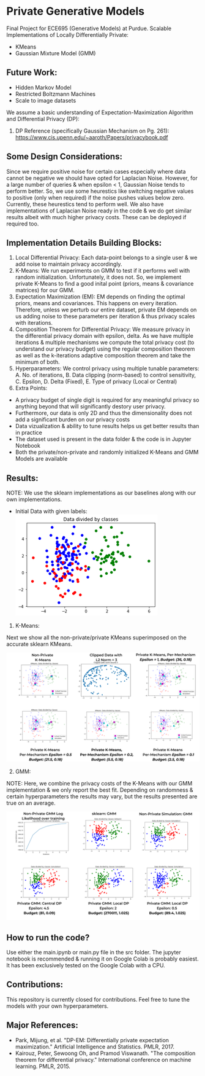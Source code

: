 # Private Generative Models
Final Project for ECE695 (Generative Models) at Purdue. Scalable Implementations of Locally Differentially Private:
- KMeans
- Gaussian Mixture Model (GMM)

## Future Work:
- Hidden Markov Model
- Restricted Boltzmann Machines
- Scale to image datasets

We assume a basic understanding of Expectation-Maximization Algorithm and Differential Privacy (DP):
1. DP Reference (specifically Gaussian Mechanism on Pg. 261): https://www.cis.upenn.edu/~aaroth/Papers/privacybook.pdf

## Some Design Considerations:
Since we require positive noise for certain cases especially where data cannot be negative we should have opted for Laplacian Noise. However, for a large number of queries & when epsilon < 1, Gaussian Noise tends to perform better. So, we use some heurestics like switching negative values to positive (only when required) if the noise pushes values below zero. Currently, these heurestics tend to perform well. We also have implementations of Laplacian Noise ready in the code & we do get similar results albeit with much higher privacy costs. These can be deployed if required too.

## Implementation Details Building Blocks:
1. Local Differential Privacy: Each data-point belongs to a single user & we add noise to maintain privacy accordingly.
2. K-Means: We run experiments on GMM to test if it performs well with random initialization. Unfortunately, it does not. So, we implement private K-Means to find a good inital point (priors, means & covariance matrices) for our GMM.
3. Expectation Maximization (EM): EM depends on finding the optimal priors, means and covariances. This happens on every iteration. Therefore, unless we perturb our entire dataset, private EM depends on us adding noise to these parameters per iteration & thus privacy scales with iterations.
4. Composition Theorem for Differential Privacy: We measure privacy in the differential privacy domain with epsilon, delta. As we have multiple iterations & multiple mechanisms we compute the total privacy cost (to understand our privacy budget) using the regular composition theorem as well as the k-iterations adaptive composition theorem and take the minimum of both.
5. Hyperparameters: We control privacy using multiple tunable parameters: A. No. of iterations, B. Data clipping (norm-based) to control sensitivity, C. Epsilon, D. Delta (Fixed), E. Type of privacy (Local or Central)
6. Extra Points: 
  - A privacy budget of single digit is required for any meaningful privacy so anything beyond that will significantly destory user privacy. 
  - Furthermore, our data is only 2D and thus the dimensionality does not add a significant burden on our privacy costs
  - Data vizualization & ability to tune results helps us get better results than in practice
  - The dataset used is present in the data folder & the code is in Jupyter Notebook
  - Both the private/non-private and randomly initialized K-Means and GMM Models are available

## Results:

NOTE: We use the sklearn implementations as our baselines along with our own implementations.

- Initial Data with given labels:
![Initial Available Data](https://github.com/thehimalayanleo/Private-Generative-Models/blob/main/results/initial-data.png)

1. K-Means:

Next we show all the non-private/private KMeans superimposed on the accurate sklearn KMeans.

![KMeans](https://github.com/thehimalayanleo/Private-Generative-Models/blob/main/results/KMeans.png)

2. GMM:

NOTE: Here, we combine the privacy costs of the K-Means with our GMM implementation & we only report the best fit. Depending on randomness & certain hyperparameters the results may vary, but the results presented are true on an average.

![GMM](https://github.com/thehimalayanleo/Private-Generative-Models/blob/main/results/GMM.png)

## How to run the code?

Use either the main.ipynb or main.py file in the src folder. The jupyter notebook is recommended & running it on Google Colab is probably easiest. It has been exclusively tested on the Google Colab with a CPU.

## Contributions:
This repository is currently closed for contributions. Feel free to tune the models with your own hyperparameters.

## Major References:
- Park, Mijung, et al. "DP-EM: Differentially private expectation maximization." Artificial Intelligence and Statistics. PMLR, 2017.
- Kairouz, Peter, Sewoong Oh, and Pramod Viswanath. "The composition theorem for differential privacy." International conference on machine learning. PMLR, 2015.

